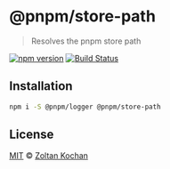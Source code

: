# @pnpm/store-path

> Resolves the pnpm store path

<!--@shields('npm', 'travis')-->
[![npm version](https://img.shields.io/npm/v/@pnpm/store-path.svg)](https://www.npmjs.com/package/@pnpm/store-path) [![Build Status](https://img.shields.io/travis/pnpm/store-path/master.svg)](https://travis-ci.org/pnpm/store-path)
<!--/@-->

## Installation

```sh
npm i -S @pnpm/logger @pnpm/store-path
```

## License

[MIT](./LICENSE) © [Zoltan Kochan](https://www.kochan.io/)
